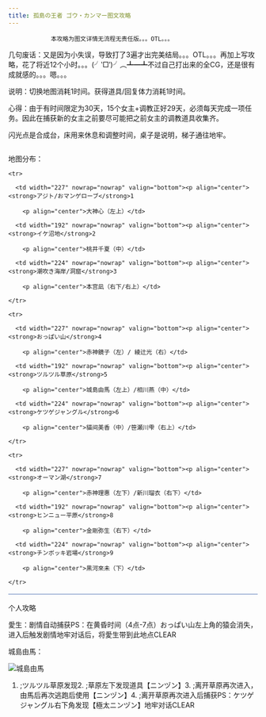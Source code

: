 ```yaml
---
title: 孤島の王者 ゴウ・カンマー图文攻略
---
```


                本攻略为图文详情无流程无责任版。。。OTL。。。

几句废话：又是因为小失误，导致打了3遍才出完美结局。。。OTL。。。再加上写攻略，花了将近12个小时。。。(╯‵□′)╯︵┻━┻不过自己打出来的全CG，还是很有成就感的。。。嗯。。。

说明：切换地图消耗1时间。获得道具/回复体力消耗1时间。

心得：由于有时间限定为30天，15个女主+调教正好29天，必须每天完成一项任务。因此在捕获新的女主之前要尽可能把之前女主的调教道具收集齐。

闪光点是合成台，床用来休息和调整时间，桌子是说明，梯子通往地牢。

<img src="https://img.2dfan.com/old_source/guide/go_kammer/001.jpg" alt="" />

地图分布：

<table width="99%" cellspacing="0" cellpadding="4" bordercolor="#a4b6d7" border="1" bgcolor="#ffffff" style="border-collapse: collapse;">

  <tbody>

    <tr>

      <td width="227" nowrap="nowrap" valign="bottom"><p align="center"><strong>アジト/おマンゲローブ</strong>1

        <p align="center">大神心（左上）</td>

      <td width="192" nowrap="nowrap" valign="bottom"><p align="center"><strong>イケ沼地</strong>2

        <p align="center">桃井千夏（中）</td>

      <td width="224" nowrap="nowrap" valign="bottom"><p align="center"><strong>潮吹き海岸/洞窟</strong>3

        <p align="center">本宫凪（右下/右上）</td>

    </tr>

    <tr>

      <td width="227" nowrap="nowrap" valign="bottom"><p align="center"><strong>おっぱい山</strong>4

        <p align="center">赤神鏡子（左）/ 綾辻光（右）</td>

      <td width="192" nowrap="nowrap" valign="bottom"><p align="center"><strong>ツルツル草原</strong>5

        <p align="center">城島由馬（左上）/相川燕（中）</td>

      <td width="224" nowrap="nowrap" valign="bottom"><p align="center"><strong>ケツゲジャングル</strong>6

        <p align="center">貓间美香（中）/笹瀬川雫（右上）</td>

    </tr>

    <tr>

      <td width="227" nowrap="nowrap" valign="bottom"><p align="center"><strong>オーマン湖</strong>7

        <p align="center">赤神理惠（左下）/新川瑠衣（右下）</td>

      <td width="192" nowrap="nowrap" valign="bottom"><p align="center"><strong>ヒンニュー平原</strong>8

        <p align="center">金剛弥生（右下）</td>

      <td width="224" nowrap="nowrap" valign="bottom"><p align="center"><strong>チンボッキ岩場</strong>9

        <p align="center">黒河來未（下）</td>

    </tr>

  </tbody>

</table>

个人攻略

愛生：剧情自动捕获PS：在黄昏时间（4点-7点）おっぱい山左上角的猿会消失，进入后触发剧情地牢对话后，将愛生带到此地点CLEAR

城島由馬：

<img src="https://img.2dfan.com/old_source/guide/go_kammer/002.jpg" alt="城島由馬" />

1. ;ツルツル草原发现2. ;草原左下发现道具【ニンヅン】3. ;离开草原再次进入，由馬后再次逃跑后使用【ニンヅン】4. ;离开草原再次进入后捕获PS：ケツゲジャングル右下角发现【極太ニンヅン】地牢对话CLEAR


              
